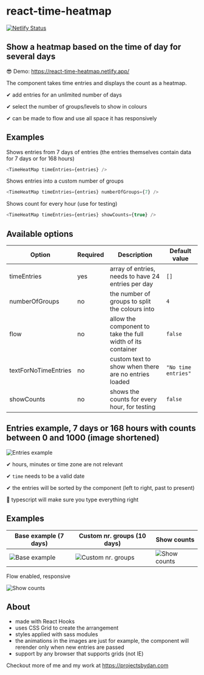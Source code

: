 # react-time-heatmap

[![Netlify Status](https://api.netlify.com/api/v1/badges/924b2f51-6e9a-4b3b-8cef-4195fffe6302/deploy-status)](https://app.netlify.com/sites/react-time-heatmap/deploys)

## Show a heatmap based on the time of day for several days

😎 Demo: https://react-time-heatmap.netlify.app/

The component takes time entries and displays the count as a heatmap.

✔ add entries for an unlimited number of days

✔ select the number of groups/levels to show in colours

✔ can be made to flow and use all space it has responsively

## Examples

Shows entries from 7 days of entries (the entries themselves contain data for 7 days or for 168 hours)

```typescript
<TimeHeatMap timeEntries={entries} />
```

Shows entries into a custom number of groups

```typescript
<TimeHeatMap timeEntries={entries} numberOfGroups={7} />
```

Shows count for every hour (use for testing)

```typescript
<TimeHeatMap timeEntries={entries} showCounts={true} />
```

## Available options

| Option               | Required | Description                                                 | Default value       |
| -------------------- | -------- | ----------------------------------------------------------- | ------------------- |
| timeEntries          | yes      | array of entries, needs to have 24 entries per day          | `[]`                |
| numberOfGroups       | no       | the number of groups to split the colours into              | `4`                 |
| flow                 | no       | allow the component to take the full width of its container | `false`             |
| textForNoTimeEntries | no       | custom text to show when there are no entries loaded        | `"No time entries"` |
| showCounts           | no       | shows the counts for every hour, for testing                | `false`             |

## Entries example, 7 days or 168 hours with counts between 0 and 1000 (image shortened)

![Entries example](https://react-time-heatmap-img.netlify.app/entries.png)

✔ hours, minutes or time zone are not relevant

✔ `time` needs to be a valid date

✔ the entries will be sorted by the component (left to right, past to present)

👏 typescript will make sure you type everything right

## Examples

| Base example (7 days)                                               | Custom nr. groups (10 days)                                               | Show counts                                                            |
| ------------------------------------------------------------------- | ------------------------------------------------------------------------- | ---------------------------------------------------------------------- |
| ![Base example](https://react-time-heatmap-img.netlify.app/7_4.gif) | ![Custom nr. groups](https://react-time-heatmap-img.netlify.app/10_7.gif) | ![Show counts](https://react-time-heatmap-img.netlify.app/numbers.gif) |

Flow enabled, responsive

![Show counts](https://react-time-heatmap-img.netlify.app/flow.gif)

## About

- made with React Hooks
- uses CSS Grid to create the arrangement
- styles applied with sass modules
- the animations in the images are just for example, the component will rerender only when new entries are passed
- support by any browser that supports grids (not IE)

Checkout more of me and my work at https://projectsbydan.com
